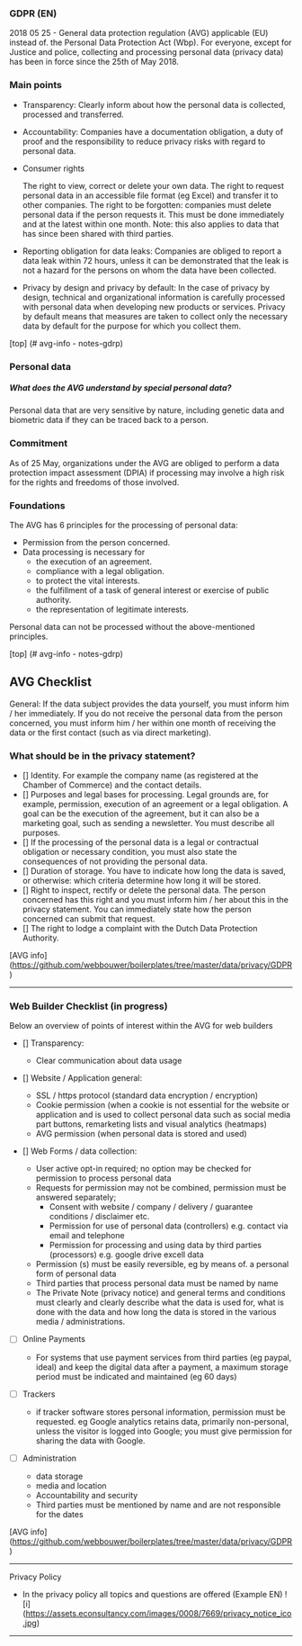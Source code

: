 ### GDPR (EN)

2018 05 25 - General data protection regulation (AVG) applicable (EU) instead of. the Personal Data Protection Act (Wbp). For everyone, except for Justice and police, collecting and processing personal data (privacy data) has been in force since the 25th of May 2018.

### Main points

- Transparency: Clearly inform about how the personal data is collected, processed and transferred.

- Accountability: Companies have a documentation obligation, a duty of proof and the responsibility to reduce privacy risks with regard to personal data.

- Consumer rights

    The right to view, correct or delete your own data.
    The right to request personal data in an accessible file format (eg Excel) and transfer it to other companies.
    The right to be forgotten: companies must delete personal data if the person requests it. This must be done immediately and at the latest within one month. Note: this also applies to data that has since been shared with third parties.

- Reporting obligation for data leaks: Companies are obliged to report a data leak within 72 hours, unless it can be demonstrated that the leak is not a hazard for the persons on whom the data have been collected.

- Privacy by design and privacy by default: In the case of privacy by design, technical and organizational information is carefully processed with personal data when developing new products or services. Privacy by default means that measures are taken to collect only the necessary data by default for the purpose for which you collect them.

[top] (# avg-info - notes-gdrp)

### Personal data

##### What does the AVG understand by special personal data?
Personal data that are very sensitive by nature, including genetic data and biometric data if they can be traced back to a person.

### Commitment

As of 25 May, organizations under the AVG are obliged to perform a data protection impact assessment (DPIA) if processing may involve a high risk for the rights and freedoms of those involved.

### Foundations

The AVG has 6 principles for the processing of personal data:

- Permission from the person concerned.
- Data processing is necessary for
  - the execution of an agreement.
  - compliance with a legal obligation.
  - to protect the vital interests.
  - the fulfillment of a task of general interest or exercise of public authority.
  - the representation of legitimate interests.

Personal data can not be processed without the above-mentioned principles.

[top] (# avg-info - notes-gdrp)

## AVG Checklist

General:
If the data subject provides the data yourself, you must inform him / her immediately. If you do not receive the personal data from the person concerned, you must inform him / her within one month of receiving the data or the first contact (such as via direct marketing).

### What should be in the privacy statement?
- [] Identity. For example the company name (as registered at the Chamber of Commerce) and the contact details.
- [] Purposes and legal bases for processing. Legal grounds are, for example, permission, execution of an agreement or a legal obligation. A goal can be the execution of the agreement, but it can also be a marketing goal, such as sending a newsletter. You must describe all purposes.
- [] If the processing of the personal data is a legal or contractual obligation or necessary condition, you must also state the consequences of not providing the personal data.
- [] Duration of storage. You have to indicate how long the data is saved, or otherwise: which criteria determine how long it will be stored.
- [] Right to inspect, rectify or delete the personal data. The person concerned has this right and you must inform him / her about this in the privacy statement. You can immediately state how the person concerned can submit that request.
- [] The right to lodge a complaint with the Dutch Data Protection Authority.

[AVG info] (https://github.com/webbouwer/boilerplates/tree/master/data/privacy/GDPR)

---
 ### Web Builder Checklist (in progress)
Below an overview of points of interest within the AVG for web builders

- [] Transparency:
  - Clear communication about data usage

- [] Website / Application general:
  - SSL / https protocol (standard data encryption / encryption)
  - Cookie permission (when a cookie is not essential for the website or application and is used to collect personal data such as social media part buttons, remarketing lists and visual analytics (heatmaps)
  - AVG permission (when personal data is stored and used)

- [] Web Forms / data collection:
  - User active opt-in required; no option may be checked for permission to process personal data
  - Requests for permission may not be combined, permission must be answered separately;
    - Consent with website / company / delivery / guarantee conditions / disclaimer etc.
    - Permission for use of personal data (controllers) e.g. contact via email and telephone
    - Permission for processing and using data by third parties (processors) e.g. google drive excell data
  - Permission (s) must be easily reversible, eg by means of. a personal form of personal data
  - Third parties that process personal data must be named by name
  - The Private Note (privacy notice) and general terms and conditions must clearly and clearly describe what the data is used for, what is done with the data and how long the data is stored in the various media / administrations.

- [ ] Online Payments
  - For systems that use payment services from third parties (eg paypal, ideal) and keep the digital data after a payment, a maximum storage period must be indicated and maintained (eg 60 days)
  
- [ ] Trackers
   - if tracker software stores personal information, permission must be requested.
   eg Google analytics retains data, primarily non-personal, unless the visitor is logged into Google; you must give permission for sharing the data with Google.
  
- [ ] Administration
   - data storage
   - media and location
   - Accountability and security
   - Third parties must be mentioned by name and are not responsible for the dates


[AVG info] (https://github.com/webbouwer/boilerplates/tree/master/data/privacy/GDPR)

---

Privacy Policy
- In the privacy policy all topics and questions are offered (Example EN)
   ! [i] (https://assets.econsultancy.com/images/0008/7669/privacy_notice_ico.jpg)

---
